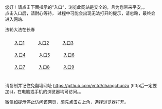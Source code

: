 您好！请点击下面指示的“入口”，浏览此网站是安全的，且为您带来平安。。 <br/>
点击入口后，请耐心等待， 过程中可能会出现无法打开的提示，请忽略，最终会进入网站. </br>

法轮大法在长春<br/>
<div style="padding:10px"><a style="margin:20px" target="_blank" href="https://d1baz50vmbyxu8.cloudfront.net/2Qpsp?nshcnzsw" id="ccLink1" rel="nofollow">入口1</a> <a target="_blank" style="margin:20px" href="https://d21si363jyih7t.cloudfront.net/2Qpsp?qptxnjek" id="ccLink2" rel="nofollow">入口2</a> <a style="margin:20px" target="_blank" href="https://d2j2i78mk6u4uc.cloudfront.net/2Qpsp?aamte" id="ccLink3" rel="nofollow">入口3</a></div>

<div style="padding:10px" ><a style="margin:20px" target="_blank" href="https://d1baz50vmbyxu8.cloudfront.net/2Qpsp?nshcnzsw" id="ccLink4" rel="nofollow">入口4</a> <a style="margin:20px" href="https://d21si363jyih7t.cloudfront.net/2Qpsp?qptxnjek" target="_blank" id="ccLink5" rel="nofollow">入口5</a> <a style="margin:20px" href="https://d2j2i78mk6u4uc.cloudfront.net/2Qpsp?aamte" target="_blank" id="ccLink6" rel="nofollow">入口6</a></div>

<div style="padding:10px"><a style="margin:20px" target="_blank" href="https://d1baz50vmbyxu8.cloudfront.net/2Qpsp?nshcnzsw" id="ccLink7" rel="nofollow">入口7</a> <a style="margin:20px" href="https://d21si363jyih7t.cloudfront.net/2Qpsp?qptxnjek" target="_blank" id="ccLink8" rel="nofollow">入口8</a> <a style="margin:20px" target="_blank" href="https://d2j2i78mk6u4uc.cloudfront.net/2Qpsp?aamte" id="ccLink9" rel="nofollow">入口9</a></div>

<br/>



请复制并记住免翻墙网址 https://github.com/yntd/changchunzx (http后一定要加s)，在电脑或手机的浏览器均可访问。。<br/>

微信如提示停止访问该网页，须先点击右上角，选择浏览器打开。
